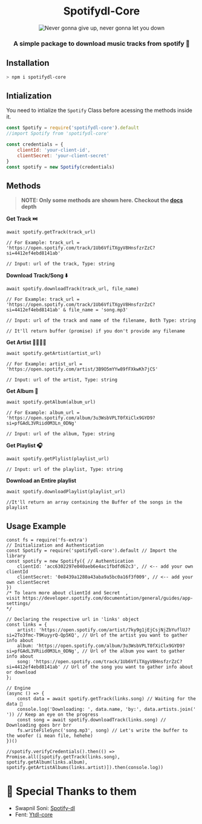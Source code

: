 <div align=center>

# Spotifydl-Core

<img src="https://img.icons8.com/nolan/256/spotify.png" alt="Never gonna give up, never gonna let you down"/>

### A simple package to download music tracks from spotify 🎵
</div>

## Installation 

```sh
> npm i spotifydl-core
```

## Intialization 

You need to intialize the `Spotify` Class before acessing the methods inside it.

```js
const Spotify = require('spotifydl-core').default
//import Spotify from 'spotifydl-core'

const credentials = {
    clientId: 'your-client-id',
    clientSecret: 'your-client-secret'
}
const spotify = new Spotify(credentials)
```

## Methods 
> **NOTE: Only some methods are shown here. Checkout the [docs](https://alensaito1.github.io/spotifydl-core/) depth**

**Get Track ⏭️**
```JS
await spotify.getTrack(track_url) 

// For Example: track_url = 'https://open.spotify.com/track/1Ub6VfiTXgyV8HnsfzrZzC?si=4412ef4ebd8141ab'

// Input: url of the track, Type: string
```
**Download Track/Song ⬇️**
```JS
await spotify.downloadTrack(track_url, file_name)

// For Example: track_url = 'https://open.spotify.com/track/1Ub6VfiTXgyV8HnsfzrZzC?si=4412ef4ebd8141ab' & file_name = 'song.mp3'

// Input: url of the track and name of the filename, Both Type: string

// It'll return buffer (promise) if you don't provide any filename

```

**Get Artist 👩‍🎤🧑‍🎤**
```JS
await spotify.getArtist(artist_url)

// For Example: artist_url = 'https://open.spotify.com/artist/3B9O5mYYw89fFXkwKh7jCS'

// Input: url of the artist, Type: string
```

**Get Album 💽**
```JS
await spotify.getAlbum(album_url)

// For Example: album_url = 'https://open.spotify.com/album/3u3WsbVPLT0fXiClx9GYD9?si=pfGAdL3VRiid0M3Ln_0DNg'

// Input: url of the album, Type: string
```

**Get Playlist 🎧**

```JS
await spotify.getPlylist(playlist_url)

// Input: url of the playlist, Type: string
```

**Download an Entire playlist**

```JS
await spotify.downloadPlaylist(playlist_url)

//It'll return an array containing the Buffer of the songs in the playlist
```

## Usage Example
```JS
const fs = require('fs-extra') 
// Initialization and Authentication 
const Spotify = require('spotifydl-core').default // Import the library 
const spotify = new Spotify({ // Authentication
    clientId: 'acc6302297e040aeb6e4ac1fbdfd62c3', // <-- add your own clientId 
    clientSecret: '0e8439a1280a43aba9a5bc0a16f3f009', // <-- add your own clientSecret 
})
/* To learn more about clientId and Secret  , 
visit https://developer.spotify.com/documentation/general/guides/app-settings/ 
*/

// Declaring the respective url in 'links' object 
const links = {
    artist: 'https://open.spotify.com/artist/7ky9g1jEjCsjNjZbYuflUJ?si=2To3fmc-T9KuyyrQ-Qp5KQ', // Url of the artist you want to gather info about
    album: 'https://open.spotify.com/album/3u3WsbVPLT0fXiClx9GYD9?si=pfGAdL3VRiid0M3Ln_0DNg', // Url of the album you want to gather info about
    song: 'https://open.spotify.com/track/1Ub6VfiTXgyV8HnsfzrZzC?si=4412ef4ebd8141ab' // Url of the song you want to gather info about or download
};

// Engine 
(async () => {
    const data = await spotify.getTrack(links.song) // Waiting for the data 🥱
    console.log('Downloading: ', data.name, 'by:', data.artists.join(' ')) // Keep an eye on the progress
    const song = await spotify.downloadTrack(links.song) // Downloading goes brr brr 
    fs.writeFileSync('song.mp3', song) // Let's write the buffer to the woofer (i mean file, hehehe) 
})()

//spotify.verifyCredentials().then(() => Promise.all([spotify.getTrack(links.song), spotify.getAlbum(links.album), spotify.getArtistAlbums(links.artist)]).then(console.log))
```

# 🙇‍ Special Thanks to them 

- Swapnil Soni: [Spotify-dl](https://github.com/SwapnilSoni1999/spotify-dl)
- Fent: [Ytdl-core](https://github.com/fent/node-ytdl-core)
